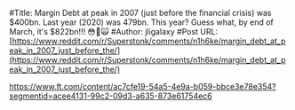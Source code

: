 #Title: Margin Debt at peak in 2007 (just before the financial crisis) was $400bn. Last year (2020) was 479bn. This year? Guess what, by end of March, it's $822bn!!! 😳🙊🙀
#Author: jligalaxy
#Post URL: [https://www.reddit.com/r/Superstonk/comments/n1h6ke/margin_debt_at_peak_in_2007_just_before_the/](https://www.reddit.com/r/Superstonk/comments/n1h6ke/margin_debt_at_peak_in_2007_just_before_the/)


https://www.ft.com/content/ac7cfe19-54a5-4e9a-b059-bbce3e78e354?segmentid=acee4131-99c2-09d3-a635-873e61754ec6